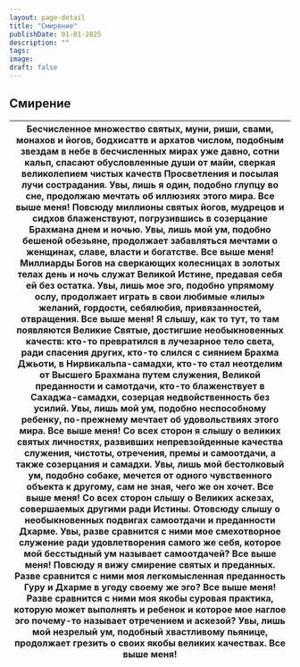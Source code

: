 ```yaml
---
layout: page-detail
title: "Смирение"
publishDate: 01-01-2025
description: ""
tags:
image:
draft: false
---
```


## Смирение
| Бесчисленное множество святых, муни, риши, свами, монахов и йогов, бодхисаттв и архатов числом, подобным звездам в небе в бесчисленных мирах уже давно, сотни кальп, спасают обусловленные души от майи, сверкая великолепием чистых качеств Просветления и посылая лучи сострадания. Увы, лишь я один, подобно глупцу во сне, продолжаю мечтать об иллюзиях этого мира. Все выше меня! Повсюду миллионы святых йогов, мудрецов и сидхов блаженствуют, погрузившись в созерцание Брахмана днем и ночью. Увы, лишь мой ум, подобно бешеной обезьяне, продолжает забавляться мечтами о женщинах, славе, власти и богатстве. Все выше меня! Миллиарды Богов на сверкающих колесницах в золотых телах день и ночь служат Великой Истине, предавая себя ей без остатка. Увы, лишь мое эго, подобно упрямому ослу, продолжает играть в свои любимые «лилы» желаний, гордости, себялюбия, привязанностей, отвращения. Все выше меня! Я слышу, как то тут, то там появляются Великие Святые, достигшие необыкновенных качеств: кто-то превратился в лучезарное тело света, ради спасения других, кто-то слился с сиянием Брахма Джьоти, в Нирвикальпа-самадхи, кто-то стал неотделим от Высшего Брахмана путем служения, Великой преданности и самотдачи, кто-то блаженствует в Сахаджа-самадхи, созерцая недвойственность без усилий. Увы, лишь мой ум, подобно неспособному ребенку, по-прежнему мечтает об удовольствиях этого мира. Все выше меня! Со всех сторон я слышу о великих святых личностях, развивших непревзойденные качества служения, чистоты, отречения, премы и самоотдачи, а также созерцания и самадхи. Увы, лишь мой бестолковый ум, подобно собаке, мечется от одного чувственного объекта к другому, сам не зная, чего же он хочет. Все выше меня! Со всех сторон слышу о Великих аскезах, совершаемых другими ради Истины. Отовсюду слышу о необыкновенных подвигах самоотдачи и преданности Дхарме. Увы, разве сравнится с ними мое смехотворное служение ради удовлетворения самого же себя, которое мой бесстыдный ум называет самоотдачей? Все выше меня! Повсюду я вижу смирение святых и преданных. Разве сравнится с ними моя легкомысленная преданность Гуру и Дхарме в угоду своему же эго? Все выше меня! Разве сравнится с ними моя якобы суровая практика, которую может выполнять и ребенок и которое мое наглое эго почему-то называет отречением и аскезой? Увы, лишь мой незрелый ум, подобный хвастливому пьянице, продолжает грезить о своих якобы великих качествах. Все выше меня! |
| ----------------------------------------------------------------------------------------------------------------------------------------------------------------------------------------------------------------------------------------------------------------------------------------------------------------------------------------------------------------------------------------------------------------------------------------------------------------------------------------------------------------------------------------------------------------------------------------------------------------------------------------------------------------------------------------------------------------------------------------------------------------------------------------------------------------------------------------------------------------------------------------------------------------------------------------------------------------------------------------------------------------------------------------------------------------------------------------------------------------------------------------------------------------------------------------------------------------------------------------------------------------------------------------------------------------------------------------------------------------------------------------------------------------------------------------------------------------------------------------------------------------------------------------------------------------------------------------------------------------------------------------------------------------------------------------------------------------------------------------------------------------------------------------------------------------------------------------------------------------------------------------------------------------------------------------------------------------------------------------------------------------------------------------------------------------------------------------------------------------------------------------------------------------------------------------------------------------------------------------------------------------------------------------------------------------------------------------------------------------------------------------------------------------------------------------------------------------------------------------------------------------------- |
  
  
